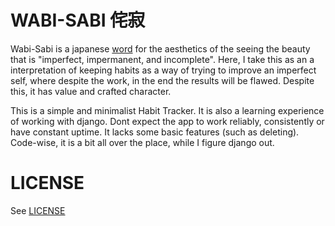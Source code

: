 # WABI-SABI 侘寂

Wabi-Sabi is a japanese [word](https://en.wikipedia.org/wiki/Wabi-sabi) for the
aesthetics of the seeing the beauty that is "imperfect, impermanent, and
incomplete". Here, I take this as an a interpretation of keeping habits as a
way of trying to improve an imperfect self, where despite the work, in the end
the results will be flawed. Despite this, it has value and crafted character.

This is a simple and minimalist Habit Tracker. It is also a learning experience
of working with django. Dont expect the app to work reliably, consistently or
have constant uptime. It lacks some basic features (such as deleting).
Code-wise, it is a bit all over the place, while I figure django out.

# LICENSE

See [LICENSE](LICENSE)
